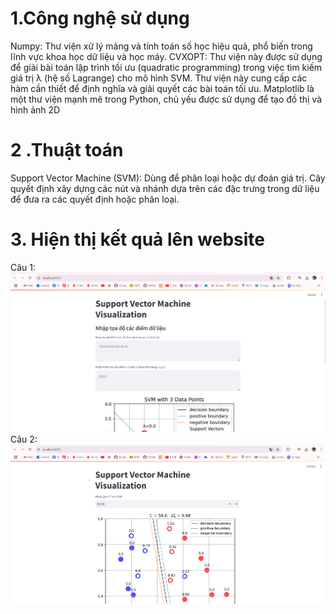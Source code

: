 # 1.Công nghệ sử dụng
Numpy: Thư viện xử lý mảng và tính toán số học hiệu quả, phổ biến trong lĩnh vực khoa học dữ liệu và học máy.
CVXOPT: Thư viện này được sử dụng để giải bài toán lập trình tối ưu (quadratic programming) trong việc tìm kiếm giá trị λ (hệ số Lagrange) cho mô hình SVM. Thư viện này cung cấp các hàm cần thiết để định nghĩa và giải quyết các bài toán tối ưu.
Matplotlib là một thư viện mạnh mẽ trong Python, chủ yếu được sử dụng để tạo đồ thị và hình ảnh 2D
# 2 .Thuật toán
Support Vector Machine (SVM): Dùng để phân loại hoặc dự đoán giá trị. Cây quyết định xây dựng các nút và nhánh dựa trên các đặc trưng trong dữ liệu để đưa ra các quyết định hoặc phân loại.
# 3. Hiện thị kết quả lên website
Câu 1:
![c1](templates/c1.png)
Câu 2:
![c1](templates/c2.png)
